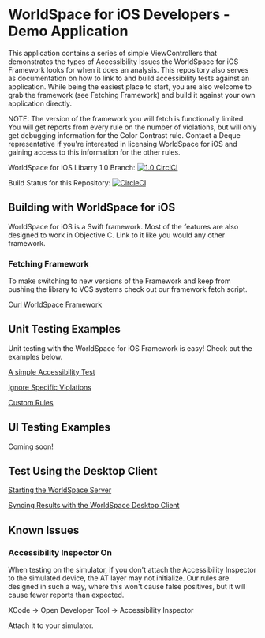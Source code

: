 # WorldSpace for iOS Developers - Demo Application
This application contains a series of simple ViewControllers that demonstrates the types of Accessibility Issues the WorldSpace for iOS Framework looks for when it does an analysis. This repository also serves as documentation on how to link to and build accessibility tests against an application. While being the easiest place to start, you are also welcome to grab the framework (see Fetching Framework) and build it against your own application directly. 

NOTE: The version of the framework you will fetch is functionally limited. You will get reports from every rule on the number of violations, but will only get debugging information for the Color Contrast rule. Contact a Deque representative if you're interested in licensing WorldSpace for iOS and gaining access to this information for the other rules.

WorldSpace for iOS Libarry 1.0 Branch: [![1.0 CirclCI](https://circleci.com/gh/dequelabs/AttestIOS/tree/1.0.svg?style=shield&circle-token=317c78a2f327205f252a20d18e71b84516e2c912)](https://circleci.com/gh/dequelabs/AttestIOS/tree/1.0)

Build Status for this Repository: [![CircleCI](https://circleci.com/gh/dequelabs/AttestIOSApp/tree/master.svg?style=shield&circle-token=43cf7b8bde9c08b12f88f9282983a3837bcd6522)](https://circleci.com/gh/dequelabs/AttestIOSApp/tree/master)

## Building with WorldSpace for iOS

WorldSpace for iOS is a Swift framework. Most of the features are also designed to work in Objective C. Link to it like you would any other framework.

### Fetching Framework

To make switching to new versions of the Framework and keep from pushing the library to VCS systems check out our framework fetch script.

[Curl WorldSpace Framework](https://github.com/dequelabs/AttestIOSApp/blob/master/Scripts/CurlFramework.sh)

## Unit Testing Examples

Unit testing with the WorldSpace for iOS Framework is easy! Check out the examples below.

[A simple Accessibility Test](https://github.com/dequelabs/AttestIOSApp/blob/master/AttestiOSAppTests/SimpleTest.swift)

[Ignore Specific Violations](https://github.com/dequelabs/AttestIOSApp/blob/master/AttestiOSAppTests/IgnoreViolations.swift)

[Custom Rules](https://github.com/dequelabs/AttestIOSApp/blob/master/AttestiOSAppTests/CustomRules.swift)

## UI Testing Examples

Coming soon!

## Test Using the Desktop Client
[Starting the WorldSpace Server](https://github.com/dequelabs/AttestIOSApp/blob/master/AttestiOSApp/AppDelegate.swift)

[Syncing Results with the WorldSpace Desktop Client](https://dequeuniversity.com/guide/attest-mobile/1.0/using/manual-testing/desktop/analyzing/)

## Known Issues

### Accessibility Inspector On
When testing on the simulator, if you don't attach the Accessibility Inspector to the simulated device, the AT layer may not initialize. Our rules are designed in such a way, where this won't cause false positives, but it will cause fewer reports than expected. 

XCode -> Open Developer Tool -> Accessibility Inspector

Attach it to your simulator.
